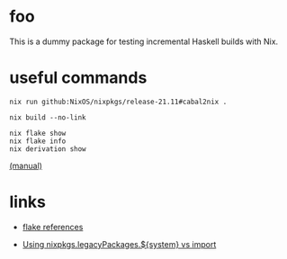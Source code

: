 # foo

This is a dummy package for testing incremental Haskell builds with Nix.

# useful commands

```
nix run github:NixOS/nixpkgs/release-21.11#cabal2nix .
```

```
nix build --no-link
```

```
nix flake show
nix flake info
nix derivation show
```
[(manual)](https://nixos.org/manual/nix/stable/command-ref/new-cli/nix3-flake)

# links 

- [flake references](https://zero-to-nix.com/concepts/flakes)

- [Using nixpkgs.legacyPackages.${system} vs import](https://discourse.nixos.org/t/using-nixpkgs-legacypackages-system-vs-import/17462)

